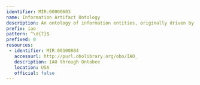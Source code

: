 ```yaml
---
identifier: MIR:00000603
name: Information Artifact Ontology
description: An ontology of information entities, originally driven by work by the Ontology of Biomedical Investigation (OBI) digital entity and realizable information entity branch.
prefix: iao
pattern: ^\d{7}$
prefixed: 0
resources:
 - identifier: MIR:00100804
   accessurl: http://purl.obolibrary.org/obo/IAO_
   description: IAO through Ontobee
   location: USA
   official: false
---
```

